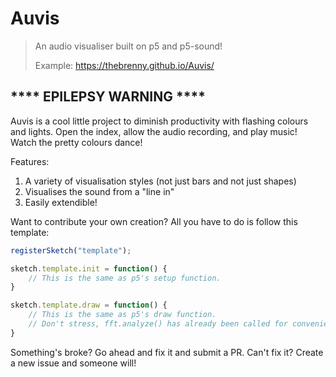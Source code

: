 # Auvis
> An audio visualiser built on p5 and p5-sound!
> 
> Example: https://thebrenny.github.io/Auvis/

## **** **EPILEPSY WARNING** ****

Auvis is a cool little project to diminish productivity with flashing colours and lights. Open the index, allow the audio recording, and play music! Watch the pretty colours dance! 

Features:
1. A variety of visualisation styles (not just bars and not just shapes)
2. Visualises the sound from a "line in"
3. Easily extendible!

Want to contribute your own creation? All you have to do is follow this template:

```javascript
registerSketch("template");

sketch.template.init = function() {
    // This is the same as p5's setup function.
}

sketch.template.draw = function() {
    // This is the same as p5's draw function.
    // Don't stress, fft.analyze() has already been called for convenience.
}

```

Something's broke? Go ahead and fix it and submit a PR. Can't fix it? Create a new issue and someone will!